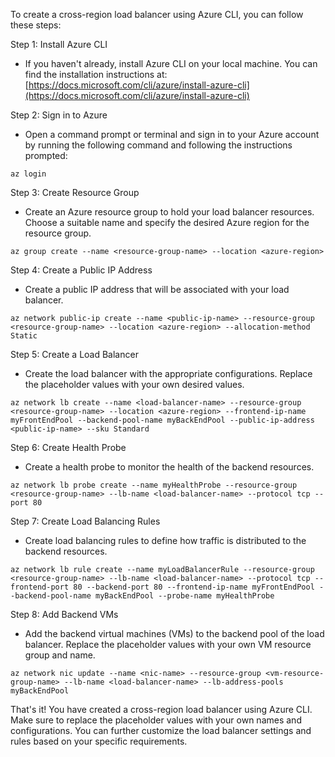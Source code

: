 
  
To create a cross-region load balancer using Azure CLI, you can follow these steps:

Step 1: Install Azure CLI

-   If you haven't already, install Azure CLI on your local machine. You can find the installation instructions at: [https://docs.microsoft.com/cli/azure/install-azure-cli](https://docs.microsoft.com/cli/azure/install-azure-cli)

Step 2: Sign in to Azure

-   Open a command prompt or terminal and sign in to your Azure account by running the following command and following the instructions prompted:

`az login` 

Step 3: Create Resource Group

-   Create an Azure resource group to hold your load balancer resources. Choose a suitable name and specify the desired Azure region for the resource group.

`az group create --name <resource-group-name> --location <azure-region>` 

Step 4: Create a Public IP Address

-   Create a public IP address that will be associated with your load balancer.

`az network public-ip create --name <public-ip-name> --resource-group <resource-group-name> --location <azure-region> --allocation-method Static` 

Step 5: Create a Load Balancer

-   Create the load balancer with the appropriate configurations. Replace the placeholder values with your own desired values.

`az network lb create --name <load-balancer-name> --resource-group <resource-group-name> --location <azure-region> --frontend-ip-name myFrontEndPool --backend-pool-name myBackEndPool --public-ip-address <public-ip-name> --sku Standard` 

Step 6: Create Health Probe

-   Create a health probe to monitor the health of the backend resources.

`az network lb probe create --name myHealthProbe --resource-group <resource-group-name> --lb-name <load-balancer-name> --protocol tcp --port 80` 

Step 7: Create Load Balancing Rules

-   Create load balancing rules to define how traffic is distributed to the backend resources.

`az network lb rule create --name myLoadBalancerRule --resource-group <resource-group-name> --lb-name <load-balancer-name> --protocol tcp --frontend-port 80 --backend-port 80 --frontend-ip-name myFrontEndPool --backend-pool-name myBackEndPool --probe-name myHealthProbe` 

Step 8: Add Backend VMs

-   Add the backend virtual machines (VMs) to the backend pool of the load balancer. Replace the placeholder values with your own VM resource group and name.

`az network nic update --name <nic-name> --resource-group <vm-resource-group-name> --lb-name <load-balancer-name> --lb-address-pools myBackEndPool` 

That's it! You have created a cross-region load balancer using Azure CLI. Make sure to replace the placeholder values with your own names and configurations. You can further customize the load balancer settings and rules based on your specific requirements.